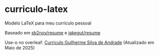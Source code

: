 # curriculo-latex
Modelo LaTeX para meu currículo pessoal

Baseado em [sb2nov/resume](https://github.com/sb2nov/resume/) e [jakegut/resume](https://github.com/jakegut/resume/)

Use-o no overleaf: [Curriculo Guilherme Silva de Andrade](https://www.overleaf.com/read/fqxyvrsdkfpy#fb1eaa) (Atualizado em Maio de 2025)
